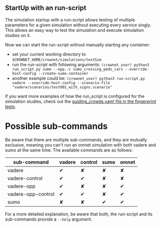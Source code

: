 ## StartUp with an run-script
The simulation startup with a run-script allows testing of multiple parameters for a given simulation without executing every service singly.
This allows an easy way to test the simulation and execute simulation studies on it.

Now we can start the run-script without manually starting any container:
  * set your current working directory to `$CROWNET_HOME/crownet/simulations/testSim`
  * run the run-script with following arguments:
   `(crownet_user) python3 run_script.py sumo --opp.-c sumo_crossing_peds_cars --override-host-config --create-sumo-container`
  * another example could be:
   `(crownet_user) python3 run-script.py vadere --override-host-config --scenario-file "vadere/scenarios/test001_with_signs.scenario"`

If you want more examples of how the run_script is configured for the simulation studies, check out the [guiding_crowds.yaml file in the fingerprint tests](https://sam-dev.cs.hm.edu/rover/crownet/-/blob/master/crownet/tests/fingerprint/guiding_crowds.yml).

# Possible sub-commands
Be aware that there are multiple sub-commands, and they are mutually exclusive, meaning you can't run an omnet simulation with both vadere and sumo at the same time.
The available commands are as follows:

|sub-command|vadere|control|sumo|omnet|
| --- | --- | --- | --- | --- |
| vadere | &#x2714; | &#x2718;| &#x2718; | &#x2718; |
| vadere-control | &#x2714;| &#x2714; | &#x2718; | &#x2718; |
| vadere-opp | &#x2714;| &#x2718; | &#x2718; | &#x2714; |
| vadere-opp-control | &#x2714;| &#x2714; | &#x2718; | &#x2714; |
| sumo | &#x2718;| &#x2718; | &#x2714; | &#x2714; |

For a more detailed explanation, be aware that both, the run-script and its sub-commands provide a `--help` argument.